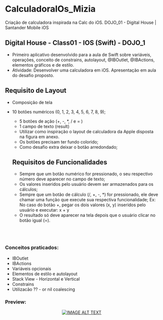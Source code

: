 # CalculadoraIOs_Mizia
 Criação de calculadora inspirada na Calc do iOS. DOJO_01 - Digital House | Santander Mobile iOS


 ## Digital House - Class01 - IOS (Swift) - DOJO_1

 - Primeiro aplicativo desenvolvido para a aula de Swift sobre variáveis, operações, conceito de constrains, autolayout, @IBOutlet, @IBActions, elementos gráficos e de estilo.
 - Atividade:
 Desenvolver uma calculadora em iOS. Apresentação em aula do desafio proposto.

 ## Requisito de Layout
 - Composição de tela
 * 10 botões numéricos (0, 1, 2, 3, 4, 5, 6, 7, 8, 9);
   * 5 botões de ação (+, -, *, / e = )
   * 1 campo de texto (result)
   
   - Utilizar como inspiração o layout de calculadora da Apple disposta na figura em anexo.
   - Os botões precisam ter fundo colorido;
   - Como desafio extra deixar o botão arredondado;
   
   ## Requisitos de Funcionalidades
   - Sempre que um botão numérico for pressionado, o seu respectivo número deve aparecer no campo de texto;
   - Os valores inseridos pelo usuário devem ser armazenados para os cálculos;
   - Sempre que um botão de cálculo (/, +, -, *) for pressionado, ele deve chamar uma função que execute sua respectiva funcionalidade;
   Ex: No caso do botão +, pegar os dois valores (x, y) inseridos pelo usuário e executar: x + y
   - O resultado só deve aparecer na tela depois que o usuário clicar no botão igual (=).

 <br> <br>
 ### Conceitos praticados:
   * IBOutlet
   * IBActions
   * Variáveis opcionais
   * Elementos de estilo e autolayout
   * Stack View - Horizontal e Vertical
   * Constrains
   * Utilizacão ?? - or nil coalescing
   
  ### Preview: <br>
  <div align="center">
    <a href="https://www.youtube.com/embed/nRKGsrgfwic""><img src="https://www.youtube.com/embed/nRKGsrgfwic"" alt="IMAGE ALT TEXT"></a>
  </div>
